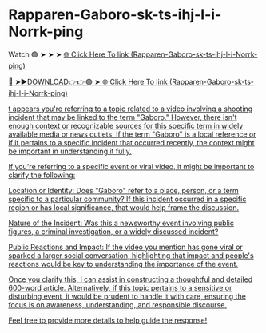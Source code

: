 # Rapparen-Gaboro-sk-ts-ihj-l-i-Norrk-ping

Watch 🟢 ➤ ➤ ➤ <a href="https://vorxon.cfd/Rapparen-Gaboro-sköts-ihjäl-i-Norrköping"> 🌐 Click Here To link (Rapparen-Gaboro-sk-ts-ihj-l-i-Norrk-ping) 

🔴 ➤►DOWNLOAD👉👉🟢 ➤<a href="https://vorxon.cfd/Rapparen-Gaboro-sköts-ihjäl-i-Norrköping"> 🌐 Click Here To link (Rapparen-Gaboro-sk-ts-ihj-l-i-Norrk-ping) 

t appears you're referring to a topic related to a video involving a shooting incident that may be linked to the term "Gaboro." However, there isn't enough context or recognizable sources for this specific term in widely available media or news outlets. If the term "Gaboro" is a local reference or if it pertains to a specific incident that occurred recently, the context might be important in understanding it fully.

If you're referring to a specific event or viral video, it might be important to clarify the following:

Location or Identity: Does "Gaboro" refer to a place, person, or a term specific to a particular community? If this incident occurred in a specific region or has local significance, that would help frame the discussion.

Nature of the Incident: Was this a newsworthy event involving public figures, a criminal investigation, or a widely discussed incident?

Public Reactions and Impact: If the video you mention has gone viral or sparked a larger social conversation, highlighting that impact and people's reactions would be key to understanding the importance of the event.

Once you clarify this, I can assist in constructing a thoughtful and detailed 600-word article. Alternatively, if this topic pertains to a sensitive or disturbing event, it would be prudent to handle it with care, ensuring the focus is on awareness, understanding, and responsible discourse.

Feel free to provide more details to help guide the response!
